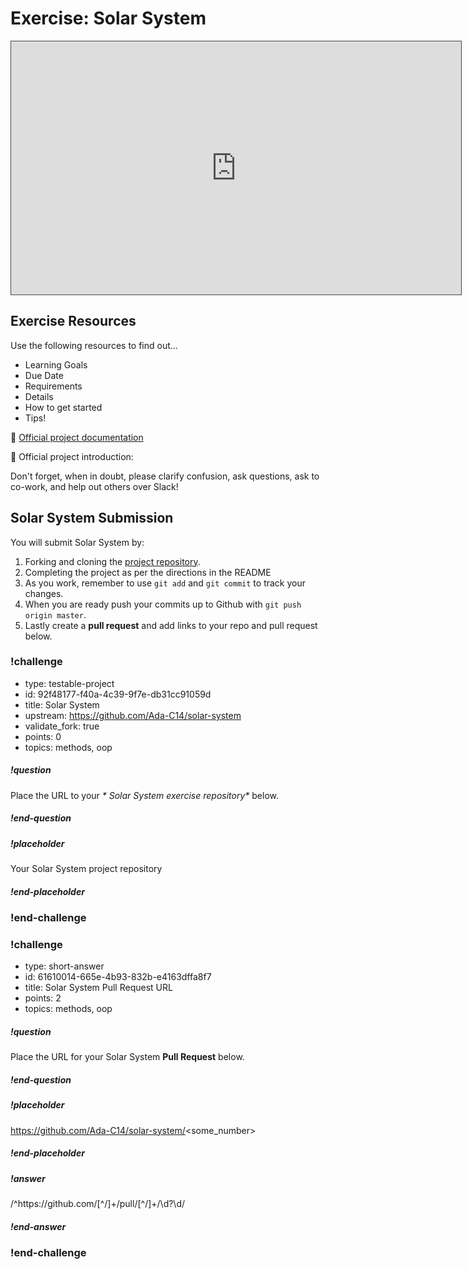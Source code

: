 # Exercise:  Solar System

<iframe src="https://adaacademy.hosted.panopto.com/Panopto/Pages/Embed.aspx?id=7f4bacc5-6893-4f62-817a-ac3901602fb4&autoplay=false&offerviewer=true&showtitle=true&showbrand=false&start=0&interactivity=all" height="405" width="720" style="border: 1px solid #464646;" allowfullscreen allow="autoplay"></iframe>

## Exercise Resources

Use the following resources to find out...

- Learning Goals
- Due Date
- Requirements
- Details
- How to get started
- Tips!

🌟 [Official project documentation](https://github.com/ada-c14/solar-system)

🌟 Official project introduction:

Don't forget, when in doubt, please clarify confusion, ask questions, ask to co-work, and help out others over Slack!

## Solar System Submission

You will submit Solar System by:

1.  Forking and cloning the [project repository](https://github.com/Ada-C14/solar-system).
1.  Completing the project as per the directions in the README
1.  As you work, remember to use `git add` and `git commit` to track your changes.
1.  When you are ready push your commits up to Github with `git push origin master`.
1.  Lastly create a **pull request** and add links to your repo and pull request below.
  


### !challenge

* type: testable-project
* id: 92f48177-f40a-4c39-9f7e-db31cc91059d
* title: Solar System
* upstream: https://github.com/Ada-C14/solar-system
* validate_fork: true
* points: 0
* topics: methods, oop

##### !question


Place the URL to your _* Solar System exercise repository*_ below.

##### !end-question

##### !placeholder

Your Solar System project repository

##### !end-placeholder



### !end-challenge

### !challenge

* type: short-answer
* id: 61610014-665e-4b93-832b-e4163dffa8f7
* title: Solar System Pull Request URL
* points: 2
* topics: methods, oop

##### !question

Place the URL for your Solar System **Pull Request** below.

##### !end-question

##### !placeholder

https://github.com/Ada-C14/solar-system/<some_number>

##### !end-placeholder

##### !answer

/^https:\/\/github\.com\/[^\/]+\/pull\/[^\/]+\/\d?\d/

##### !end-answer

### !end-challenge
